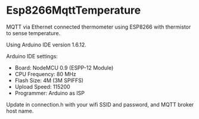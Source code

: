 # Esp8266MqttTemperature
MQTT via Ethernet connected thermometer using ESP8266 with thermistor to sense temperature.

Using Arduino IDE version 1.6.12.

Arduino IDE settings:
  -  Board: NodeMCU 0.9 (ESPP-12 Module)
  -  CPU Frequency: 80 MHz
  -  Flash Size: 4M (3M SPIFFS)
  -  Upload Speed: 115200
  -  Programmer: Arduino as ISP

Update in connection.h with your wifi SSID and password, and MQTT broker host name.
